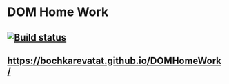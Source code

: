 # DOM Home Work

## [![Build status](https://ci.appveyor.com/api/projects/status/sue95pgw53m4hlvs?svg=true)](https://ci.appveyor.com/project/bochkarevatat/domhomework)

## https://bochkarevatat.github.io/DOMHomeWork/
